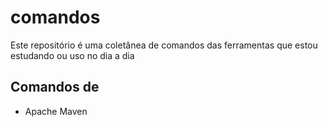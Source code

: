 # comandos
Este repositório é uma coletânea de comandos das ferramentas que estou estudando ou uso no dia a dia

## Comandos de

- Apache Maven

